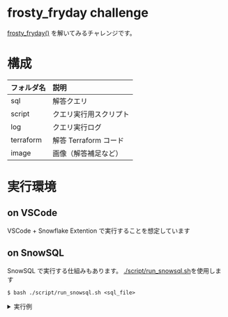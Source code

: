 # frosty_fryday challenge

[frosty_fryday()](https://frostyfriday.org/) を解いてみるチャレンジです。

# 構成

|フォルダ名|説明|
| :- | :- |
|sql|解答クエリ|
|script|クエリ実行用スクリプト|
|log|クエリ実行ログ|
|terraform|解答 Terraform コード|
|image|画像（解答補足など）|

# 実行環境
## on VSCode
VSCode + Snowflake Extention で実行することを想定しています

## on SnowSQL
SnowSQL で実行する仕組みもあります。
[./script/run_snowsql.sh](./script/run_snowsql.sh)を使用します

```bash-session
$ bash ./script/run_snowsql.sh <sql_file> 
```

<details>
<summary>実行例</summary>

```bash-session
❯ bash ./script/run_snowsql.sh ./sql/test.sql 
* SnowSQL * v1.2.32
Type SQL statements or !help
-------------------------------------------------------------------------------- 
-- 
-- testだよ
-- 
-------------------------------------------------------------------------------- 
 
use role SYSADMIN;
+----------------------------------+
| status                           |
|----------------------------------|
| Statement executed successfully. |
+----------------------------------+
1 Row(s) produced. Time Elapsed: 0.080s
use warehouse M_KAJIYA_WH;
+----------------------------------+
| status                           |
|----------------------------------|
| Statement executed successfully. |
+----------------------------------+
1 Row(s) produced. Time Elapsed: 0.113s
select 'FROSTY_FRIDAY';
+-----------------+
| 'FROSTY_FRIDAY' |
|-----------------|
| FROSTY_FRIDAY   |
+-----------------+
1 Row(s) produced. Time Elapsed: 0.085s
```

</details>
